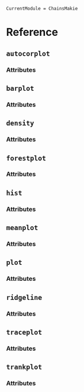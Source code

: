 ```@meta
CurrentModule = ChainsMakie
```

# Reference

## `autocorplot`

### Attributes


## `barplot`

### Attributes


## `density`

### Attributes


## `forestplot`

### Attributes


## `hist`

### Attributes


## `meanplot`

### Attributes


## `plot`

### Attributes


## `ridgeline`

### Attributes


## `traceplot`

### Attributes


## `trankplot`

### Attributes

